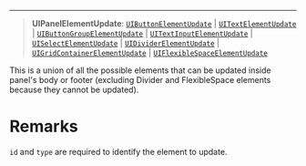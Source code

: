 ***

> **UIPanelElementUpdate**: [`UIButtonElementUpdate`](UIButtonElementUpdate.md) | [`UITextElementUpdate`](UITextElementUpdate.md) | [`UIButtonGroupElementUpdate`](UIButtonGroupElementUpdate.md) | [`UITextInputElementUpdate`](UITextInputElementUpdate.md) | [`UISelectElementUpdate`](UISelectElementUpdate.md) | [`UIDividerElementUpdate`](UIDividerElementUpdate.md) | [`UIGridContainerElementUpdate`](UIGridContainerElementUpdate.md) | [`UIFlexibleSpaceElementUpdate`](UIFlexibleSpaceElementUpdate.md)

This is a union of all the possible elements that can be updated inside panel's body or footer (excluding Divider and FlexibleSpace elements because they cannot be updated).

# Remarks

`id` and `type` are required to identify the element to update.

